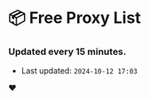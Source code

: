 # :package: Free Proxy List
### Updated every 15 minutes.

- Last updated: `2024-10-12 17:03`

:heart:
